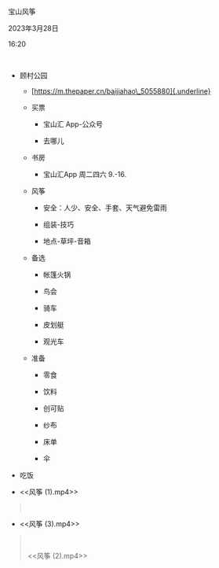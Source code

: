 宝山风筝

2023年3月28日

16:20

 

-   顾村公园

    -   [https://m.thepaper.cn/baijiahao\_5055880]{.underline}

    -   买票

        -   宝山汇 App-公众号

        -   去哪儿

    -   书房

        -   宝山汇App 周二四六 9.-16.

    -   风筝

        -   安全：人少、安全、手套、天气避免雷雨

        -   组装-技巧

        -   地点-草坪-音箱

    -   备选

        -   帐篷火锅

        -   鸟会

        -   骑车

        -   皮划艇

        -   观光车

    -   准备

        -   零食

        -   饮料

        -   创可贴

        -   纱布

        -   床单

        -   伞

-   吃饭

-   \<\<风筝 (1).mp4\>\>

>  

-   \<\<风筝 (3).mp4\>\>

>  
>
> \<\<风筝 (2).mp4\>\>
